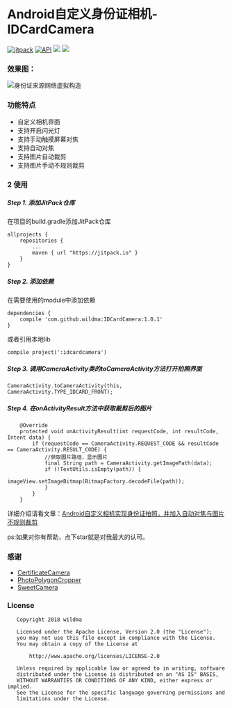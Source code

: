 # Android自定义身份证相机-IDCardCamera

[![jitpack](https://jitpack.io/v/wildma/IDCardCamera.svg)](https://jitpack.io/#wildma/IDCardCamera)
[![API](https://img.shields.io/badge/API-15%2B-brightgreen.svg?style=flat)](https://android-arsenal.com/api?level=15)
[![](https://img.shields.io/badge/License-Apache--2.0-brightgreen.svg)](https://github.com/wildma/IDCardCamera/blob/master/LICENSE)
[![](https://img.shields.io/badge/Author-wildma-7AD6FD.svg)](https://github.com/wildma)

### 效果图：
![身份证来源网络虚拟构造](https://github.com/wildma/IDCardCamera/blob/master/screenshots/screenshot.jpg)

### 功能特点
- 自定义相机界面
- 支持开启闪光灯
- 支持手动触摸屏幕对焦
- 支持自动对焦
- 支持图片自动裁剪
- 支持图片手动不规则裁剪

### 2 使用
##### Step 1. 添加JitPack仓库
在项目的build.gradle添加JitPack仓库
```
allprojects {
    repositories {
        ...
        maven { url "https://jitpack.io" }
    }
}
```
##### Step 2. 添加依赖
在需要使用的module中添加依赖
```
dependencies {
	compile 'com.github.wildma:IDCardCamera:1.0.1'
}
```
或者引用本地lib
```
compile project(':idcardcamera')
```

##### Step 3. 调用CameraActivity类的toCameraActivity方法打开拍照界面
```
CameraActivity.toCameraActivity(this, CameraActivity.TYPE_IDCARD_FRONT);
```

##### Step 4. 在onActivityResult方法中获取裁剪后的图片
```
    @Override
    protected void onActivityResult(int requestCode, int resultCode, Intent data) {
        if (requestCode == CameraActivity.REQUEST_CODE && resultCode == CameraActivity.RESULT_CODE) {
            //获取图片路径，显示图片
            final String path = CameraActivity.getImagePath(data);
            if (!TextUtils.isEmpty(path)) {
                imageView.setImageBitmap(BitmapFactory.decodeFile(path));
            }
        }
    }
```

详细介绍请看文章：[Android自定义相机实现身份证拍照，并加入自动对焦与图片不规则裁剪](https://www.jianshu.com/p/5e3cb0c63cd5)

ps:如果对你有帮助，点下star就是对我最大的认可。

### 感谢
- [CertificateCamera](https://github.com/smartown/CertificateCamera) 
- [PhotoPolygonCropper](https://github.com/leanh215/PhotoPolygonCropper)
- [SweetCamera](https://github.com/WellerV/SweetCamera)

### License
```
   Copyright 2018 wildma

   Licensed under the Apache License, Version 2.0 (the "License");
   you may not use this file except in compliance with the License.
   You may obtain a copy of the License at

       http://www.apache.org/licenses/LICENSE-2.0

   Unless required by applicable law or agreed to in writing, software
   distributed under the License is distributed on an "AS IS" BASIS,
   WITHOUT WARRANTIES OR CONDITIONS OF ANY KIND, either express or implied.
   See the License for the specific language governing permissions and
   limitations under the License.
```
